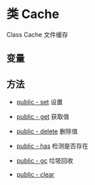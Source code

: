 #  类 Cache

Class Cache
文件缓存


## 变量


## 方法


- [public - set](Cache/set.md)
    设置
- [public - get](Cache/get.md)
    获取值
- [public - delete](Cache/delete.md)
    删除值
- [public - has](Cache/has.md)
    检测是否存在

- [public - gc](Cache/gc.md)
    垃圾回收
- [public - clear](Cache/clear.md)
    

